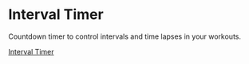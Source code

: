 # Interval Timer

Countdown timer to control intervals and time lapses in your workouts.

[Interval Timer](https://salvacam.github.io/intervalTimer)
